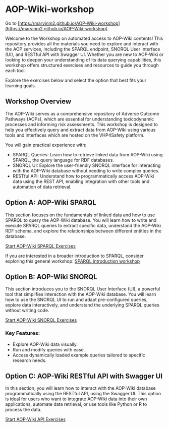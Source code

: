 # AOP-Wiki-workshop

Go to [https://marvinm2.github.io/AOP-Wiki-workshop](https://marvinm2.github.io/AOP-Wiki-workshop).

Welcome to the Workshop on automated access to AOP-Wiki contents! This repository provides all the materials you need to explore and interact with the AOP services, including the SPARQL endpoint, SNORQL User Interface (UI), and RESTful API with Swagger UI. Whether you are new to AOP-Wiki or looking to deepen your understanding of its data querying capabilities, this workshop offers structured exercises and resources to guide you through each tool.

Explore the exercises below and select the option that best fits your learning goals.

## Workshop Overview
The AOP-Wiki serves as a comprehensive repository of Adverse Outcome Pathways (AOPs), which are essential for understanding toxicodynamic processes and informing risk assessments. This workshop is designed to help you effectively query and extract data from AOP-Wiki using various tools and interfaces which are hosted on the VHP4Safety platform. 

You will gain practical experience with:
- SPARQL Queries: Learn how to retrieve linked data from AOP-Wiki using SPARQL, the query language for RDF databases.
- SNORQL UI: Explore the user-friendly SNORQL interface for interacting with the AOP-Wiki database without needing to write complex queries.
- RESTful API: Understand how to programmatically access AOP-Wiki data using the REST API, enabling integration with other tools and automation of data retrieval.

## Option A: AOP-Wiki SPARQL
This section focuses on the fundamentals of linked data and how to use SPARQL to query the AOP-Wiki database. You will learn how to write and execute SPARQL queries to extract specific data, understand the AOP-Wiki RDF schema, and explore the relationships between different entities in the database.

[Start AOP-Wiki SPARQL Exercises](AOP-Wiki-SPARQL.md)

If you are interested in a broader introduction to SPARQL, consider exploring this general workshop: [SPARQL introduction workshop](https://bigcat-um.github.io/SPARQLTutorialBioSB2019/)

## Option B: AOP-Wiki SNORQL
This section introduces you to the SNORQL User Interface (UI), a powerful tool that simplifies interaction with the AOP-Wiki database. You will learn how to use the SNORQL UI to run and adapt pre-configured queries, explore data interactively, and understand the underlying SPARQL queries without writing code.

[Start AOP-Wiki SNORQL Exercises](AOP-Wiki-SNORQL.md)

### Key Features:
- Explore AOP-Wiki data visually.
- Run and modify queries with ease.
- Access dynamically loaded example queries tailored to specific research needs.

## Option C: AOP-Wiki RESTful API with Swagger UI
In this section, you will learn how to interact with the AOP-Wiki database programmatically using the RESTful API, using the Swagger UI. This option is ideal for users who want to integrate AOP-Wiki data into their own applications, automate data retrieval, or use tools like Python or R to process the data.

[Start AOP-Wiki API Exercises](AOP-Wiki-API.md)